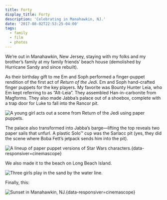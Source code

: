```yaml
---
title: Forty
display_title: Forty
description: 'Celebrating in Manahawkin, NJ.'
date: '2017-08-02T22:53:25-04:00'
tags:
  - family
  - film
  - photos
---
```

We’re out in Manahawkin, New Jersey, staying with my folks and my brother’s family at my family friends’ beach house (demolished by Hurricane Sandy and since rebuilt).

As their birthday gift to me Em and Soph performed a finger-puppet rendition of the first act of *Return of the Jedi*. Em and Soph hand-crafted finger puppets for the key players. My favorite was Bounty Hunter Leia, who Em kept referring to as “Alt-Leia”. They assembled Han-in-carbonite from Magforms. They also made Jabba’s palace out of a shoebox, complete with a trap door for Luke to fall into the Rancor pit.

![A young girl acts out a scene from Return of the Jedi using paper puppets.](forty-1.jpg "Jabba laughs as Luke falls through a trap door.")

The palace also transformed into Jabba’s barge—lifting the top reveals two paper sails that unfurl. A plastic Solo™ cup was the Sarlacc pit (yes, they did the scene where Boba Fett’s jetpack sends him into the pit).

![A lineup of paper puppet versions of Star Wars characters.](forty-2.jpg "Papercraft Star Wars cast"){data-responsiver=cinemascope}

We also made it to the beach on Long Beach Island.

![Three girls play in the sand by the water line.](forty-3.jpg)

Finally, this:

![Sunset in Manahawkin, NJ.](forty-4.jpg "Sunset from the deck"){data-responsiver=cinemascope}
